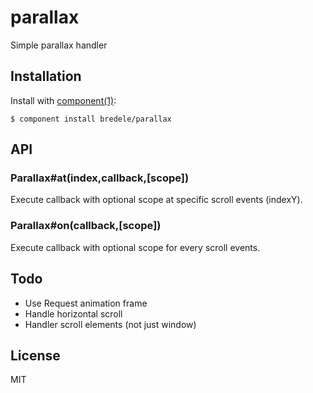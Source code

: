 
# parallax

  Simple parallax handler

## Installation

  Install with [component(1)](http://component.io):

    $ component install bredele/parallax

## API

### Parallax#at(index,callback,[scope])

  Execute callback with optional scope at specific scroll events (indexY).

### Parallax#on(callback,[scope])

  Execute callback with optional scope for every scroll events.

## Todo

  - Use Request animation frame
  - Handle horizontal scroll
  - Handler scroll elements (not just window)


## License

  MIT
